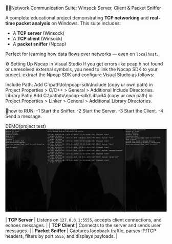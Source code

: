 🕵️‍♂️Network Communication Suite: Winsock Server, Client & Packet Sniffer

A complete educational project demonstrating **TCP networking** and **real-time packet analysis** on Windows. This suite includes:
-  A **TCP server** (Winsock)
-  A **TCP client** (Winsock)
-  A **packet sniffer** (Npcap)

Perfect for learning how data flows over networks — even on `localhost`.

⚙️ Setting Up Npcap in Visual Studio
If you get errors like pcap.h not found or unresolved external symbols, you need to link the Npcap SDK to your project. extract the Npcap SDK and configure Visual Studio as follows:

Include Path: Add C:\path\to\npcap-sdk\Include (copy ur own path) in Project Properties > C/C++ > General > Additional Include Directories.
Library Path: Add C:\path\to\npcap-sdk\Lib\x64 (copy ur own path) in Project Properties > Linker > General > Additional Library Directories.

🛑how to RUN:
-1 Start the Sniffer.
-2 Start the Server.
-3 Start the Client.
-4 Send a message.


DEMO(project test)
![Image Alt](https://github.com/zx9-x/Packet-Sniffer/blob/1e186e8ec10514967469f0cf60b019159bc5e4ee/Packet%20Sniffer/test.png)

| **TCP Server** | Listens on `127.0.0.1:5555`, accepts client connections, and echoes messages. |
| **TCP Client** | Connects to the server and sends user messages. |
| **Packet Sniffer** | Captures loopback traffic, parses IP/TCP headers, filters by port `5555`, and displays payloads. |

